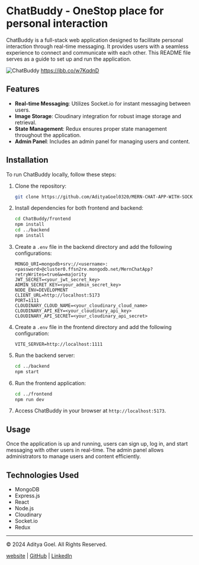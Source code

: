 # ChatBuddy - OneStop place for personal interaction

ChatBuddy is a full-stack web application designed to facilitate personal interaction through real-time messaging. It provides users with a seamless experience to connect and communicate with each other. This README file serves as a guide to set up and run the application.

![ChatBuddy](link_to_screenshot)
https://ibb.co/w7KqdnD



<!-- [Watch the demo video](link_to_demo_video) -->

## Features

- **Real-time Messaging**: Utilizes Socket.io for instant messaging between users.
- **Image Storage**: Cloudinary integration for robust image storage and retrieval.
- **State Management**: Redux ensures proper state management throughout the application.
- **Admin Panel**: Includes an admin panel for managing users and content.

## Installation

To run ChatBuddy locally, follow these steps:

1. Clone the repository:

   ```bash
   git clone https://github.com/AdityaGoel0320/MERN-CHAT-APP-WITH-SOCKET-IO.git
   ```

2. Install dependencies for both frontend and backend:

   ```bash
   cd ChatBuddy/frontend
   npm install
   cd ../backend
   npm install
   ```

3. Create a `.env` file in the backend directory and add the following configurations:

   ```plaintext
   MONGO_URI=mongodb+srv://<username>:<password>@cluster0.ffsn2re.mongodb.net/MernChatApp?retryWrites=true&w=majority
   JWT_SECRET=<your_jwt_secret_key>
   ADMIN_SECRET_KEY=<your_admin_secret_key>
   NODE_ENV=DEVELOPMENT
   CLIENT_URL=http://localhost:5173
   PORT=1111
   CLOUDINARY_CLOUD_NAME=<your_cloudinary_cloud_name>
   CLOUDINARY_API_KEY=<your_cloudinary_api_key>
   CLOUDINARY_API_SECRET=<your_cloudinary_api_secret>
   ```

4. Create a `.env` file in the frontend directory and add the following configuration:

   ```plaintext
   VITE_SERVER=http://localhost:1111
   ```

5. Run the backend server:

   ```bash
   cd ../backend
   npm start
   ```

6. Run the frontend application:

   ```bash
   cd ../frontend
   npm run dev
   ```

7. Access ChatBuddy in your browser at `http://localhost:5173`.

## Usage

Once the application is up and running, users can sign up, log in, and start messaging with other users in real-time. The admin panel allows administrators to manage users and content efficiently.

## Technologies Used

- MongoDB
- Express.js
- React
- Node.js
- Cloudinary
- Socket.io
- Redux


---

© 2024 Aditya Goel. All Rights Reserved.

[website](https://aditya-goel-portfolio-website.vercel.app/) | [GitHub](https://github.com/AdityaGoel0320) | [LinkedIn](https://www.linkedin.com/in/aditya-goel-286245239/)